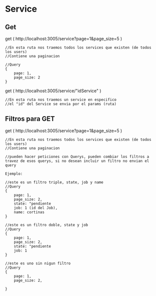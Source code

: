 # Service

## Get

get ( http://localhost:3005/service?page=1&page_size=5 )
```
//En esta ruta nos traemos todos los services que existen (de todos los users)
//Contiene una paginacion

//Query
{
    page: 1,
    page_size: 2
}
```

get ( http://localhost:3005/service/"idService" )
```
//En esta ruta nos traemos un service en especifico
//el "id" del Service se envia por el params (ruta)

```

## Filtros para GET

get ( http://localhost:3005/service?page=1&page_size=5 )

```
//En esta ruta nos traemos todos los services que existen (de todos los users)
//Contiene una paginacion

//pueden hacer peticiones con Querys, pueden combiar los filtros a travez de esos querys, si no desean incluir un filtro no envian el query

Ejemplo:

//este es un filtro triple, state, job y name
//Query
{
    page: 1,
    page_size: 2,
    state: "pendiente
    job: 1 (id del Job),
    name: cortinas
}

//este es un filtro doble, state y job
//Query
{
    page: 1,
    page_size: 2,
    state: "pendiente
    job: 1
}

//este es uno sin nigun filtro
//Query
{
    page: 1,
    page_size: 2,

}


```

